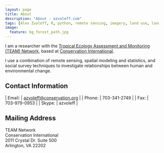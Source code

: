 ```yaml
---
layout: page
title: About
description: "About - azvoleff.com"
tags: [Alex Zvoleff, R, python, remote sensing, imagery, land use, land cover, conservation, forest, human, social, survey, statistics, spatial]
image:
  feature: bg_forest_path.jpg
---
```


I am a researcher with the [Tropical Ecology Assessment and Monitoring (TEAM) 
Network](http://www.teamnetwork.org), based at [Conservation 
International](http://www.conservation.org).

I use a combination of remote sensing, spatial modeling and statistics, and 
social survey techniques to investigate relationships between human and 
environmental change.

## Contact Information

| Email: | <a href="mailto:azvoleff@conservation.org">azvoleff@conservation.org</a> |
| Phone: | 703-341-2749 |
| Fax:   | 703-979-0953 |
| Skype: | azvoleff     |

## Mailing Address

TEAM Network  
Conservation International  
2011 Crystal Dr. Suite 500  
Arlington, VA 22202  
